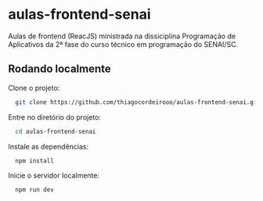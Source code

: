 
# aulas-frontend-senai

Aulas de frontend (ReacJS) ministrada na dissiciplina Programação de Aplicativos da 2ª fase do curso técnico em programação do SENAI/SC.


## Rodando localmente

Clone o projeto:

```bash
  git clone https://github.com/thiagocordeirooo/aulas-frontend-senai.git
```

Entre no diretório do projeto:

```bash
  cd aulas-frontend-senai
```

Instale as dependências:

```bash
  npm install
```

Inicie o servidor localmente:

```bash
  npm run dev
```

